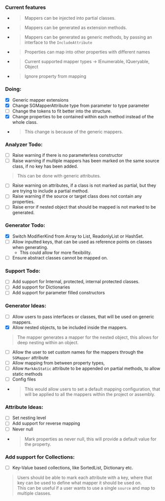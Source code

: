 ### Current features
- > Mappers can be injected into partial classes.
- > Mappers can be generated as extension methods.
- > Mappers can be generated as generic methods, by passing an interface to the `IncludeAttribute`
- > Properties can map into other properties with different names
- > Current supported mapper types -> IEnumerable, IQueryable, Object
- > Ignore property from mapping
  
### Doing:
- [x] Generic mapper extensions
- [x] Change SGMapperAttribute type from parameter to type parameter
- [ ] Change the tokens to fit better into the structure.
- [x] Change properties to be contained within each method instead of the whole class.
- > This change is because of the generic mappers.

### Analyzer Todo:
- [ ] Raise warning if there is no parameterless constructor
- [ ] Raise warning if multiple mappers has been marked on the same source class, if no key has been added.
> This can be done with generic attributes.
- [ ] Raise warning on attributes, if a class is not marked as partial, but they are trying to include a partial method.
- [ ] Raise warning if the source or target class does not contain any properties.
- [ ] Raise error if nested object that should be mapped is not marked to be generated.

### Generator Todo:
- [X] Switch ModifierKind from Array to List, ReadonlyList or HashSet.
- [ ] Allow inputted keys, that can be used as reference points on classes when generating.
  - This could allow for more flexibility.
- [ ] Ensure abstract classes cannot be mapped on.

### Support Todo:
- [ ] Add support for Internal, protected, internal protected classes.
- [ ] Add support for Dictionaries
- [ ] Add support for parameter filled constructors

### Generator Ideas:
- [ ] Allow users to pass interfaces or classes, that will be used on generic mappers.
- [x] Allow nested objects, to be included inside the mappers.
 > The mapper generates a mapper for the nested object, this allows for deep nesting within an object.
- [ ] Allow the user to set custom names for the mappers through the `SGMapper` attribute
- [ ] Allow mapping from between property types,
- [ ] Allow `MarkAsStatic` attribute to be appended on partial methods, to allow static methods
- [ ] Config files
- > This would allow users to set a default mapping configuration, that will be applied to all the mappers within the project or assembly.


### Attribute Ideas:
- [ ] Set nesting level
- [ ] Add support for reverse mapping
- [ ] Never null
- > Mark properties as never null, this will provide a default value for the property.

### Add support for Collections:
- [ ] Key-Value based collections, like SortedList, Dictionary etc.

> Users should be able to mark each attribute with a key, where that key can be used to define what mapper it should be used on. </br >
> This can be useful if a user wants to use a single `source` and map to multiple classes.